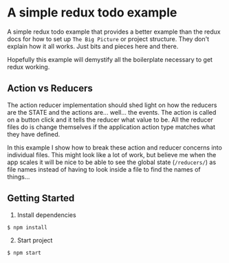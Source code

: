 # A simple redux todo example
A simple redux todo example that provides a better example than the redux docs for how to set up `The Big Picture` or project structure. They don't explain how it all works. Just bits and pieces here and there.

Hopefully this example will demystify all the boilerplate necessary to get redux working.

## Action vs Reducers
The action reducer implementation should shed light on how the reducers are the STATE and the actions are... well... the events.
The action is called on a button click and it tells the reducer what value to be. All the reducer files do is change themselves if the application action type matches what they have defined.

In this example I show how to break these action and reducer concerns into individual files. This might look like a lot of work, but believe me when the app scales it will be nice to be able to see the global state (`/reducers/`) as file names instead of having to look inside a file to find the names of things...


## Getting Started
1. Install dependencies
```
$ npm install
```
2. Start project
```
$ npm start
```
